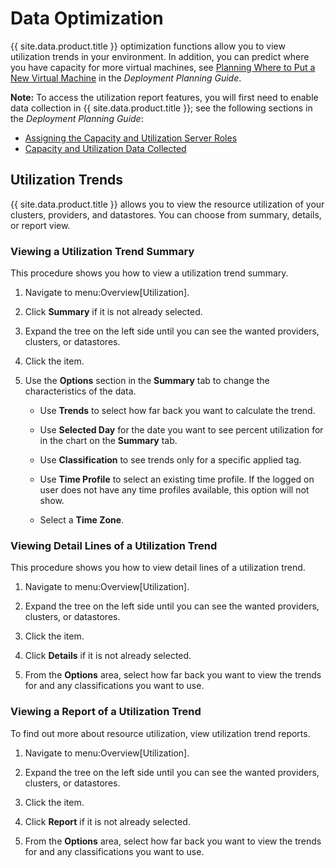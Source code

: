# Data Optimization

{{ site.data.product.title }} optimization functions allow you to view utilization trends in your environment. In addition, you can predict where you have capacity for more virtual machines, see [Planning Where to Put a New Virtual Machine](../deployment_planning_guide/index.html#planning-where-to-put-a-new-virtual-machine)
in the *Deployment Planning Guide*.

**Note:** To access the utilization report features, you will first need to enable data collection in {{ site.data.product.title }}; see the following sections in the *Deployment Planning Guide*:

- [Assigning the Capacity and Utilization Server Roles](../deployment_planning_guide/index.html#assigning-the-capacity-and-utilization-server-roles)
- [Capacity and Utilization Data Collected](../deployment_planning_guide/index.html#capacity-and-utilization-data-collected)

## Utilization Trends

{{ site.data.product.title }} allows you to view the resource utilization of your
clusters, providers, and datastores. You can choose from summary,
details, or report view.

### Viewing a Utilization Trend Summary

This procedure shows you how to view a utilization trend summary.

1.  Navigate to menu:Overview\[Utilization\].

2.  Click **Summary** if it is not already selected.

3.  Expand the tree on the left side until you can see the wanted providers, clusters, or datastores.

4.  Click the item.

5.  Use the **Options** section in the **Summary** tab to change the
    characteristics of the data.

      - Use **Trends** to select how far back you want to calculate the
        trend.

      - Use **Selected Day** for the date you want to see percent
        utilization for in the chart on the **Summary** tab.

      - Use **Classification** to see trends only for a specific applied tag.

      - Use **Time Profile** to select an existing time profile. If the
        logged on user does not have any time profiles available, this
        option will not show.

      - Select a **Time Zone**.

### Viewing Detail Lines of a Utilization Trend

This procedure shows you how to view detail lines of a utilization
trend.

1.  Navigate to menu:Overview\[Utilization\].

2.  Expand the tree on the left side until you can see the wanted providers, clusters, or datastores.

3.  Click the item.

4.  Click **Details** if it is not already selected.

5.  From the **Options** area, select how far back you want to view the
    trends for and any classifications you want to use.

### Viewing a Report of a Utilization Trend

To find out more about resource utilization, view utilization trend
reports.

1.  Navigate to menu:Overview\[Utilization\].

2.  Expand the tree on the left side until you can see the wanted providers, clusters, or datastores.

3.  Click the item.

4.  Click **Report** if it is not already selected.

5.  From the **Options** area, select how far back you want to view the
    trends for and any classifications you want to use.
